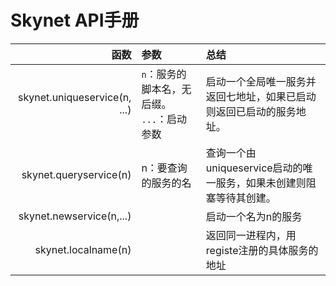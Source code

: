 # Skynet API手册

函数|参数|总结
--:|:--|:--
skynet.uniqueservice(n, ...)|`n`：服务的脚本名，无后缀。  `...`：启动参数|启动一个全局唯一服务并返回七地址，如果已启动则返回已启动的服务地址。
skynet.queryservice(n)|n：要查询的服务的名|查询一个由uniqueservice启动的唯一服务，如果未创建则阻塞等待其创建。
skynet.newservice(n,...)||启动一个名为n的服务
skynet.localname(n)||返回同一进程内，用registe注册的具体服务的地址